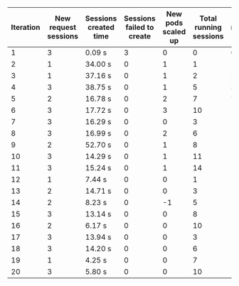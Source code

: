 | Iteration | New request sessions | Sessions created time | Sessions failed to create | New pods scaled up | Total running sessions | Total running pods | Max sessions per pod | Gaps | Sessions closed |
| --------- | -------------------- | --------------------- | ------------------------- | ------------------ | ---------------------- | ------------------ | -------------------- | ---- | --------------- |
| 1         | 3                    | 0.09 s                | 3                         | 0                  | 0                      | 0                  | 3                    | 0    | 0               |
| 2         | 1                    | 34.00 s               | 0                         | 1                  | 1                      | 1                  | 3                    | 2    | 0               |
| 3         | 1                    | 37.16 s               | 0                         | 1                  | 2                      | 2                  | 3                    | 4    | 0               |
| 4         | 3                    | 38.75 s               | 0                         | 1                  | 5                      | 3                  | 3                    | 4    | 0               |
| 5         | 2                    | 16.78 s               | 0                         | 2                  | 7                      | 7                  | 3                    | 14   | 0               |
| 6         | 3                    | 17.72 s               | 0                         | 3                  | 10                     | 10                 | 3                    | 20   | 10              |
| 7         | 3                    | 16.29 s               | 0                         | 0                  | 3                      | 10                 | 3                    | 27   | 0               |
| 8         | 3                    | 16.99 s               | 0                         | 2                  | 6                      | 12                 | 3                    | 30   | 0               |
| 9         | 2                    | 52.70 s               | 0                         | 1                  | 8                      | 13                 | 3                    | 31   | 0               |
| 10        | 3                    | 14.29 s               | 0                         | 1                  | 11                     | 15                 | 3                    | 34   | 0               |
| 11        | 3                    | 15.24 s               | 0                         | 1                  | 14                     | 16                 | 3                    | 34   | 14              |
| 12        | 1                    | 7.44 s                | 0                         | 0                  | 1                      | 16                 | 3                    | 47   | 0               |
| 13        | 2                    | 14.71 s               | 0                         | 0                  | 3                      | 16                 | 3                    | 45   | 0               |
| 14        | 2                    | 8.23 s                | 0                         | -1                 | 5                      | 14                 | 3                    | 37   | 0               |
| 15        | 3                    | 13.14 s               | 0                         | 0                  | 8                      | 14                 | 3                    | 34   | 0               |
| 16        | 2                    | 6.17 s                | 0                         | 0                  | 10                     | 14                 | 3                    | 32   | 10              |
| 17        | 3                    | 13.94 s               | 0                         | 0                  | 3                      | 14                 | 3                    | 39   | 0               |
| 18        | 3                    | 14.20 s               | 0                         | 0                  | 6                      | 14                 | 3                    | 36   | 0               |
| 19        | 1                    | 4.25 s                | 0                         | 0                  | 7                      | 14                 | 3                    | 35   | 0               |
| 20        | 3                    | 5.80 s                | 0                         | 0                  | 10                     | 14                 | 3                    | 32   | 0               |